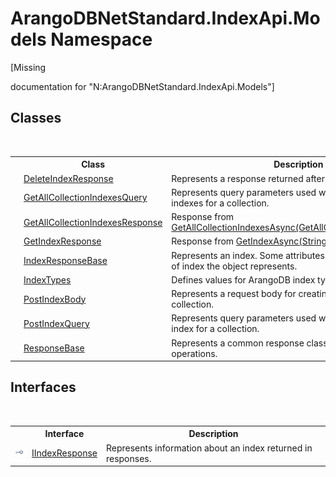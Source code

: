 # ArangoDBNetStandard.IndexApi.Models Namespace
 

\[Missing <summary> documentation for "N:ArangoDBNetStandard.IndexApi.Models"\]


## Classes
&nbsp;<table><tr><th></th><th>Class</th><th>Description</th></tr><tr><td>![Public class](media/pubclass.gif "Public class")</td><td><a href="ae20eb06-d44e-69e0-5269-392ba5e4f3b5">DeleteIndexResponse</a></td><td>
Represents a response returned after deleting an index.</td></tr><tr><td>![Public class](media/pubclass.gif "Public class")</td><td><a href="ea0473e6-baee-7429-e76a-b8c939c35423">GetAllCollectionIndexesQuery</a></td><td>
Represents query parameters used when fetching the list of indexes for a collection.</td></tr><tr><td>![Public class](media/pubclass.gif "Public class")</td><td><a href="48daa190-7e23-8ca4-947c-180d886808f9">GetAllCollectionIndexesResponse</a></td><td>
Response from <a href="f458f1e3-b378-4679-f4dd-47a3c290a951">GetAllCollectionIndexesAsync(GetAllCollectionIndexesQuery)</a></td></tr><tr><td>![Public class](media/pubclass.gif "Public class")</td><td><a href="85337e9e-4d00-d7ca-4a26-e00016919ef8">GetIndexResponse</a></td><td>
Response from <a href="d1c98450-b916-b0a9-681c-6f2e7dfab7ae">GetIndexAsync(String)</a></td></tr><tr><td>![Public class](media/pubclass.gif "Public class")</td><td><a href="0197f740-7c40-7008-544f-0c999e147387">IndexResponseBase</a></td><td>
Represents an index. Some attributes will depend on the type of index the object represents.</td></tr><tr><td>![Public class](media/pubclass.gif "Public class")</td><td><a href="a0413491-8858-0a13-cda4-8a61e461320f">IndexTypes</a></td><td>
Defines values for ArangoDB index types.</td></tr><tr><td>![Public class](media/pubclass.gif "Public class")</td><td><a href="f5a253b1-a29a-4d26-d18f-bf7a5868277f">PostIndexBody</a></td><td>
Represents a request body for creating an index for a collection.</td></tr><tr><td>![Public class](media/pubclass.gif "Public class")</td><td><a href="38195b91-3b16-1382-ae08-a8d80d181f18">PostIndexQuery</a></td><td>
Represents query parameters used when creating a new index for a collection.</td></tr><tr><td>![Public class](media/pubclass.gif "Public class")</td><td><a href="888a2abd-72c1-15bd-8ad6-84a39035f6f0">ResponseBase</a></td><td>
Represents a common response class for Index API operations.</td></tr></table>

## Interfaces
&nbsp;<table><tr><th></th><th>Interface</th><th>Description</th></tr><tr><td>![Public interface](media/pubinterface.gif "Public interface")</td><td><a href="800d84d0-0548-342e-e0fa-e82a2bab7246">IIndexResponse</a></td><td>
Represents information about an index returned in responses.</td></tr></table>&nbsp;
